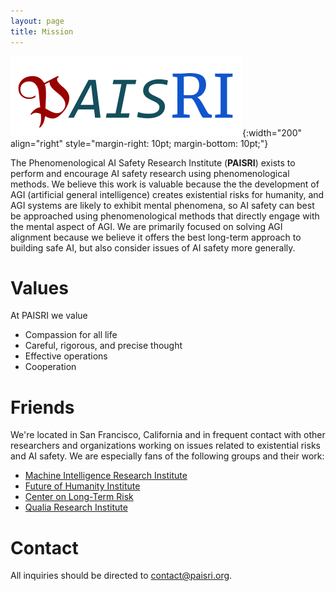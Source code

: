 ```yaml
---
layout: page
title: Mission
---
```


![PAISRI logo](/img/logo_paisri.png){:width="200" align="right" style="margin-right: 10pt; margin-bottom: 10pt;"}

The Phenomenological AI Safety Research Institute (**PAISRI**) exists to perform and encourage AI safety research using phenomenological methods. We believe this work is valuable because the the development of AGI (artificial general intelligence) creates existential risks for humanity, and AGI systems are likely to exhibit mental phenomena, so AI safety can best be approached using phenomenological methods that directly engage with the mental aspect of AGI. We are primarily focused on solving AGI alignment because we believe it offers the best long-term approach to building safe AI, but also consider issues of AI safety more generally.

# Values

At PAISRI we value

* Compassion for all life
* Careful, rigorous, and precise thought
* Effective operations
* Cooperation

# Friends

We're located in San Francisco, California and in frequent contact with other researchers and organizations working on issues related to existential risks and AI safety. We are especially fans of the following groups and their work:

* [Machine Intelligence Research Institute](https://intelligence.org/)
* [Future of Humanity Institute](https://www.fhi.ox.ac.uk/)
* [Center on Long-Term Risk](https://longtermrisk.org/)
* [Qualia Research Institute](https://qualiaresearchinstitute.org/)

# Contact

All inquiries should be directed to contact@paisri.org.
